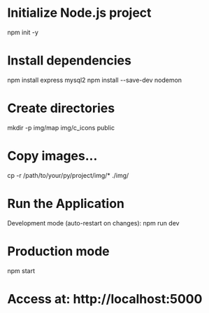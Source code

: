 # Initialize Node.js project
npm init -y

# Install dependencies
npm install express mysql2
npm install --save-dev nodemon

# Create directories
mkdir -p img/map img/c_icons public

# Copy images...
cp -r /path/to/your/py/project/img/* ./img/

# Run the Application
Development mode (auto-restart on changes):
npm run dev

# Production mode
npm start

# Access at: http://localhost:5000

